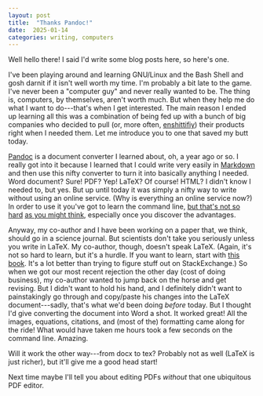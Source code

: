 ```yaml
---
layout: post
title:  "Thanks Pandoc!"
date:  2025-01-14 
categories: writing, computers
---
```


Well hello there!
I said I'd write some blog posts here, so here's one.

I've been playing around and learning GNU/Linux and the Bash Shell and gosh darnit if it isn't well worth my time.
I'm probably a bit late to the game.
I've never been a "computer guy" and never really wanted to be.
The thing is, computers, by themselves, aren't worth much.
But when they help me do what I want to do---that's when I get interested.
The main reason I ended up learning all this was a combination of being fed up with a bunch of big companies who decided to pull (or, more often, [enshittifiy](https://pluralistic.net/2022/11/28/enshittification/)) their products right when I needed them.
Let me introduce you to one that saved my butt today.

[Pandoc](https://pandoc.org/) is a document converter I learned about, oh, a year ago or so.
I really got into it because I learned that I could write very easily in [Markdown](https://programminghistorian.org/en/lessons/sustainable-authorship-in-plain-text-using-pandoc-and-markdow) and then use this nifty converter to turn it into basically anything I needed.
Word document?
Sure!
PDF?
Yep!
LaTeX?
Of course!
HTML?
I didn't know I needed to, but yes.
But up until today it was simply a nifty way to write without using an online service.
(Why is everything an online service now?)
In order to use it you've got to learn the command line, [but that's not so hard](https://programminghistorian.org/en/lessons/intro-to-powershell) [as you might think](https://programminghistorian.org/en/lessons/intro-to-bash), especially once you discover the advantages.

Anyway, my co-author and I have been working on a paper that, we think, should go in a science journal.
But scientists don't take you seriously unless you write in LaTeX.
My co-author, though, doesn't speak LaTeX.
(Again, it's not so hard to learn, but it's a hurdle.
If you want to learn, start with [this book](https://tobi.oetiker.ch/lshort/lshort.pdf).
It's a lot better than trying to figure stuff out on StackExchange.)
So when we got our most recent rejection the other day (cost of doing business), my co-author wanted to jump back on the horse and get revising.
But I didn't want to hold his hand, and I definitely didn't want to painstakingly go through and copy/paste his changes into the LaTeX document---sadly, that's what we'd been doing *before* today.
But I thought I'd give converting the document into Word a shot.
It worked great!
All the images, equations, citations, and (most of the) formatting came along for the ride!
What would have taken me hours took a few seconds on the command line.
Amazing.

Will it work the other way---from docx to tex?
Probably not as well (LaTeX is just richer), but it'll give me a good head start!

Next time maybe I'll tell you about editing PDFs *without* that one ubiquitous PDF editor.
